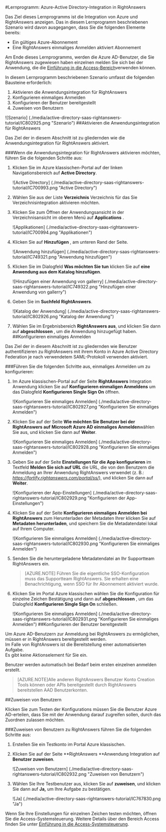 <properties 
    pageTitle="Lernprogramm: Azure-Active Directory-Integration in RightAnswers | Microsoft Azure" 
    description="Informationen Sie zur Verwendung von RightAnswers mit Azure Active Directory einmaliges Anmelden, automatisierte Bereitstellung und mehr aktivieren!" 
    services="active-directory" 
    authors="jeevansd"  
    documentationCenter="na" 
    manager="femila"/>
<tags 
    ms.service="active-directory" 
    ms.devlang="na" 
    ms.topic="article" 
    ms.tgt_pltfrm="na" 
    ms.workload="identity" 
    ms.date="09/26/2016" 
    ms.author="jeedes" />

#<a name="tutorial-azure-active-directory-integration-with-rightanswers"></a>Lernprogramm: Azure-Active Directory-Integration in RightAnswers
  
Das Ziel dieses Lernprogramms ist die Integration von Azure und RightAnswers anzeigen. Das in diesem Lernprogramm beschriebenen Szenario wird davon ausgegangen, dass Sie die folgenden Elemente bereits:

-   Ein gültiges Azure-Abonnement
-   Eine RightAnswers einmaliges Anmelden aktiviert Abonnement
  
Am Ende dieses Lernprogramms, werden die Azure AD-Benutzer, die Sie RightAnswers zugewiesen haben einzelnen melden Sie sich bei der Anwendung, die die [Einführung in die Access-Bereich](active-directory-saas-access-panel-introduction.md)verwenden können.
  
In diesem Lernprogramm beschriebenen Szenario umfasst die folgenden Bausteine erforderlich:

1.  Aktivieren die Anwendungsintegration für RightAnswers
2.  Konfigurieren einmaliges Anmelden
3.  Konfigurieren der Benutzer bereitgestellt
4.  Zuweisen von Benutzern

![Szenario] (./media/active-directory-saas-rightanswers-tutorial/IC802925.png "Szenario")
##<a name="enabling-the-application-integration-for-rightanswers"></a>Aktivieren die Anwendungsintegration für RightAnswers
  
Das Ziel der in diesem Abschnitt ist zu gliedernden wie die Anwendungsintegration für RightAnswers aktiviert.

###<a name="to-enable-the-application-integration-for-rightanswers-perform-the-following-steps"></a>Wenn die Anwendungsintegration für RightAnswers aktivieren möchten, führen Sie die folgenden Schritte aus:

1.  Klicken Sie im Azure klassischen-Portal auf der linken Navigationsbereich auf **Active Directory**.

    ![Active Directory] (./media/active-directory-saas-rightanswers-tutorial/IC700993.png "Active Directory")

2.  Wählen Sie aus der Liste **Verzeichnis** Verzeichnis für das Sie Verzeichnisintegration aktivieren möchten.

3.  Klicken Sie zum Öffnen der Anwendungsansicht in der Verzeichnisansicht im oberen Menü auf **Applications** .

    ![Applikationen] (./media/active-directory-saas-rightanswers-tutorial/IC700994.png "Applikationen")

4.  Klicken Sie auf **Hinzufügen** , am unteren Rand der Seite.

    ![Anwendung hinzufügen] (./media/active-directory-saas-rightanswers-tutorial/IC749321.png "Anwendung hinzufügen")

5.  Klicken Sie im Dialogfeld **Was möchten Sie tun** klicken Sie auf **eine Anwendung aus dem Katalog hinzufügen**.

    ![Hinzufügen einer Anwendung von gallerry] (./media/active-directory-saas-rightanswers-tutorial/IC749322.png "Hinzufügen einer Anwendung von gallerry")

6.  Geben Sie im **Suchfeld** **RightAnswers**.

    ![Katalog der Anwendung] (./media/active-directory-saas-rightanswers-tutorial/IC802926.png "Katalog der Anwendung")

7.  Wählen Sie im Ergebnisbereich **RightAnswers aus**, und klicken Sie dann auf **abgeschlossen** , um die Anwendung hinzugefügt haben.
##<a name="configuring-single-sign-on"></a>Konfigurieren einmaliges Anmelden
  
Das Ziel der in diesem Abschnitt ist zu gliedernden wie Benutzer authentifizieren zu RightAnswers mit ihrem Konto in Azure Active Directory Federation je nach verwendetem SAML-Protokoll verwenden aktiviert.

###<a name="to-configure-single-sign-on-perform-the-following-steps"></a>Führen Sie die folgenden Schritte aus, einmaliges Anmelden um zu konfigurieren:

1.  Im Azure klassischen-Portal auf der Seite **RightAnswers** Integration Anwendung klicken Sie auf **Konfigurieren einmaligen Anmeldens** um das Dialogfeld **Konfigurieren Single Sign On** öffnen.

    ![Konfigurieren Sie einmaliges Anmelden] (./media/active-directory-saas-rightanswers-tutorial/IC802927.png "Konfigurieren Sie einmaliges Anmelden")

2.  Klicken Sie auf der Seite **Wie möchten Sie Benutzer bei der RightAnswers auf** **Microsoft Azure AD einmaliges Anmelden**wählen Sie aus, und klicken Sie dann auf **Weiter**.

    ![Konfigurieren Sie einmaliges Anmelden] (./media/active-directory-saas-rightanswers-tutorial/IC802928.png "Konfigurieren Sie einmaliges Anmelden")

3.  Geben Sie auf der Seite **Einstellungen für die App konfigurieren** im Textfeld **Melden Sie sich auf URL** die URL, die von den Benutzern die Anmeldung an Ihrer Anwendung RightAnswers verwendet (z. B.: *https://fortify.rightanswers.com/portal/ss/*), und klicken Sie dann auf **Weiter**.

    ![Konfigurieren der App-Einstellungen] (./media/active-directory-saas-rightanswers-tutorial/IC802929.png "Konfigurieren der App-Einstellungen")

4.  Klicken Sie auf der Seite **Konfigurieren einmaliges Anmelden bei RightAnswers** zum Herunterladen der Metadaten Ihrer klicken Sie auf **Metadaten herunterladen**, und speichern Sie die Metadatendatei lokal auf Ihrem Computer.

    ![Konfigurieren Sie einmaliges Anmelden] (./media/active-directory-saas-rightanswers-tutorial/IC802930.png "Konfigurieren Sie einmaliges Anmelden")

5.  Senden Sie die heruntergeladene Metadatendatei an Ihr Supportteam RightAnswers ein.

    >[AZURE.NOTE] Führen Sie die eigentliche SSO-Konfiguration muss das Supportteam RightAnswers.
Sie erhalten eine Benachrichtigung, wenn SSO für Ihr Abonnement aktiviert wurde.

6.  Klicken Sie im Portal Azure klassischen wählen Sie die Konfiguration für einzelne Zeichen Bestätigung und dann auf **abgeschlossen** , um das Dialogfeld **Konfigurieren Single Sign On** schließen.

    ![Konfigurieren Sie einmaliges Anmelden] (./media/active-directory-saas-rightanswers-tutorial/IC802931.png "Konfigurieren Sie einmaliges Anmelden")
##<a name="configuring-user-provisioning"></a>Konfigurieren der Benutzer bereitgestellt
  
Um Azure AD-Benutzern zur Anmeldung bei RightAnswers zu ermöglichen, müssen er in RightAnswers bereitgestellt werden.  
Im Falle von RightAnswers ist die Bereitstellung einer automatisierten Aufgabe.  
Es gibt keine Aktionselement für Sie ein.
  
Benutzer werden automatisch bei Bedarf beim ersten einzelnen anmelden erstellt.

>[AZURE.NOTE]Alle anderen RightAnswers Benutzer Konto Creation Tools können oder APIs bereitgestellt durch RightAnswers bereitstellen AAD Benutzerkonten.

##<a name="assigning-users"></a>Zuweisen von Benutzern
  
Klicken Sie zum Testen der Konfigurations müssen Sie die Benutzer Azure AD-erteilen, dass Sie mit der Anwendung darauf zugreifen sollen, durch das Zuordnen zulassen möchten.

###<a name="to-assign-users-to-rightanswers-perform-the-following-steps"></a>Zuweisen von Benutzern zu RightAnswers führen Sie die folgenden Schritte aus:

1.  Erstellen Sie ein Testkonto im Portal Azure klassischen.

2.  Klicken Sie auf der Seite **RightAnswers **Anwendung Integration auf **Benutzer zuweisen**.

    ![Zuweisen von Benutzern] (./media/active-directory-saas-rightanswers-tutorial/IC802932.png "Zuweisen von Benutzern")

3.  Wählen Sie Ihre Testbenutzer aus, klicken Sie auf **zuweisen**, und klicken Sie dann auf **Ja,** um Ihre Aufgabe zu bestätigen.

    ![Ja] (./media/active-directory-saas-rightanswers-tutorial/IC767830.png "Ja")
  
Wenn Sie Ihre Einstellungen für einzelnen Zeichen testen möchten, öffnen Sie die Access-Systemsteuerung. Weitere Details über den Bereich Access finden Sie unter [Einführung in die Access-Systemsteuerung](active-directory-saas-access-panel-introduction.md).
